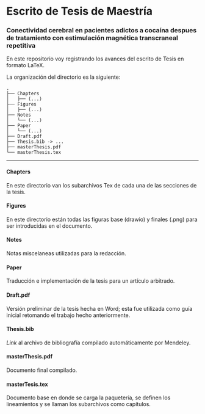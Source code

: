 # Escrito de Tesis de Maestría
### Conectividad cerebral en pacientes adictos a cocaína despues de tratamiento con estimulación magnética transcraneal repetitiva

En este repositorio voy registrando los avances del escrito de Tesis en formato
LaTeX.

La organización del directorio es la siguiente:
```
.
├── Chapters
│   ├── (...)
├── Figures
│   ├── (...)
├── Notes
│   └── (...)
├── Paper
│   └── (...)
├── Draft.pdf
├── Thesis.bib -> ...
├── masterThesis.pdf
└── masterThesis.tex
```

---
#### Chapters
En este directorio van los subarchivos Tex de cada una de las secciones de la
tesis.

#### Figures
En este directorio están todas las figuras base (drawio) y finales (.png) para
ser introducidas en el documento.

#### Notes
Notas miscelaneas utilizadas para la redacción.

#### Paper
Traducción e implementación de la tesis para un artículo arbitrado.

#### Draft.pdf
Versión preliminar de la tesis hecha en Word; esta fue utilizada como guía
inicial retomando el trabajo hecho anteriormente.

#### Thesis.bib
*Link* al archivo de bibliografía compilado automáticamente por Mendeley.

#### masterThesis.pdf
Documento final compilado.

#### masterTesis.tex
Documento base en donde se carga la paquetería, se definen los lineamientos
y se llaman los subarchivos como capítulos.
